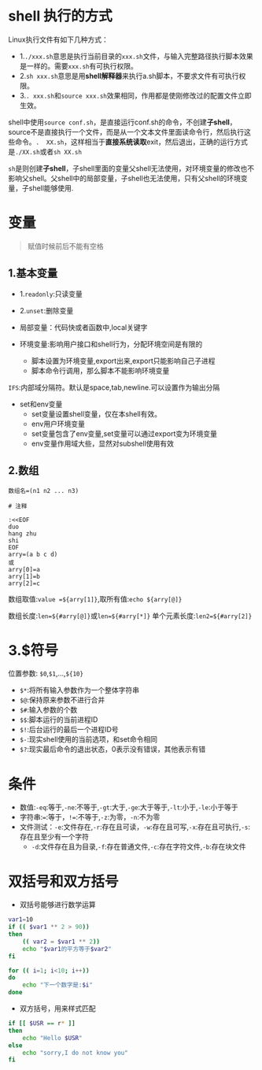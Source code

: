 # shell 执行的方式

Linux执行文件有如下几种方式：   

* 1.`./xxx.sh`意思是执行当前目录的`xxx.sh`文件，与输入完整路径执行脚本效果是一样的。需要`xxx.sh`有可执行权限。
* 2.`sh xxx.sh`意思是用**shell解释器**来执行a.sh脚本，不要求文件有可执行权限。
* 3.`. xxx.sh`和`source xxx.sh`效果相同，作用都是使刚修改过的配置文件立即生效。

shell中使用`source conf.sh`，是直接运行conf.sh的命令，不创建**子shell**，source不是直接执行一个文件，而是从一个文本文件里面读命令行，然后执行这些命令。`.  XX.sh`，这样相当于**直接系统读取**exit，然后退出，正确的运行方式是`./XX.sh`或者`sh XX.sh`

`sh`是则创建**子shell**，子shell里面的变量父shell无法使用，对环境变量的修改也不影响父shell。父shell中的局部变量，子shell也无法使用，只有父shell的环境变量，子shell能够使用.

# 变量

> 赋值时候前后不能有空格

## 1.基本变量
* 1.`readonly`:只读变量
* 2.`unset`:删除变量

* 局部变量：代码快或者函数中,local关键字
* 环境变量:影响用户接口和shell行为，分配环境空间是有限的
    * 脚本设置为环境变量,export出来,export只能影响自己子进程
    * 脚本命令行调用，那么脚本不能影响环境变量

`IFS`:内部域分隔符。默认是space,tab,newline.可以设置作为输出分隔

* set和env变量
    * set变量设置shell变量，仅在本shell有效。
    * env用户环境变量
    * set变量包含了env变量,set变量可以通过export变为环境变量
    * env变量作用域大些，显然对subshell使用有效

## 2.数组

`数组名=(n1 n2 ... n3)`

```
# 注释

:<<EOF
duo
hang zhu
shi
EOF
arry=(a b c d)
或
arry[0]=a
arry[1]=b
arry[2]=c
```
数组取值:`value =${arry[1]}`,取所有值:`echo ${arry[@]}`

数组长度:`len=${#arry[@]}`或`len=${#arry[*]}`
单个元素长度:`len2=${#arry[2]}`

# 3.$符号
位置参数: `$0`,`$1`,...,`${10}`

* `$*`:将所有输入参数作为一个整体字符串
* `$@`:保持原来参数不进行合并
* `$#`:输入参数的个数
* `$$`:脚本运行的当前进程ID
* `$!`:后台运行的最后一个进程ID号
* `$-`:现实shell使用的当前选项，和set命令相同
* `$?`:现实最后命令的退出状态，0表示没有错误，其他表示有错

# 条件

* 数值:`-eq`:等于,`-ne`:不等于,`-gt`:大于,`-ge`:大于等于,`-lt`:小于,`-le`:小于等于
* 字符串:`=`:等于，`!=`:不等于,`-z`:为零，`-n`:不为零
* 文件测试：`-e`:文件存在,`-r`:存在且可读，`-w`:存在且可写,`-x`:存在且可执行,`-s`:存在且至少有一个字符
    * `-d`:文件存在且为目录,`-f`:存在普通文件,`-c`:存在字符文件,`-b`:存在块文件

# 双括号和双方括号

* 双括号能够进行数学运算

```bash
var1=10
if (( $var1 ** 2 > 90))
then
    (( var2 = $var1 ** 2))
    echo "$var1的平方等于$var2"
fi

for (( i=1; i<10; i++))
do
    echo "下一个数字是:$i"
done
```

* 双方括号，用来样式匹配

```bash
if [[ $USR == r* ]]
then 
    echo "Hello $USR"
else
    echo "sorry,I do not know you" 
fi
```


















